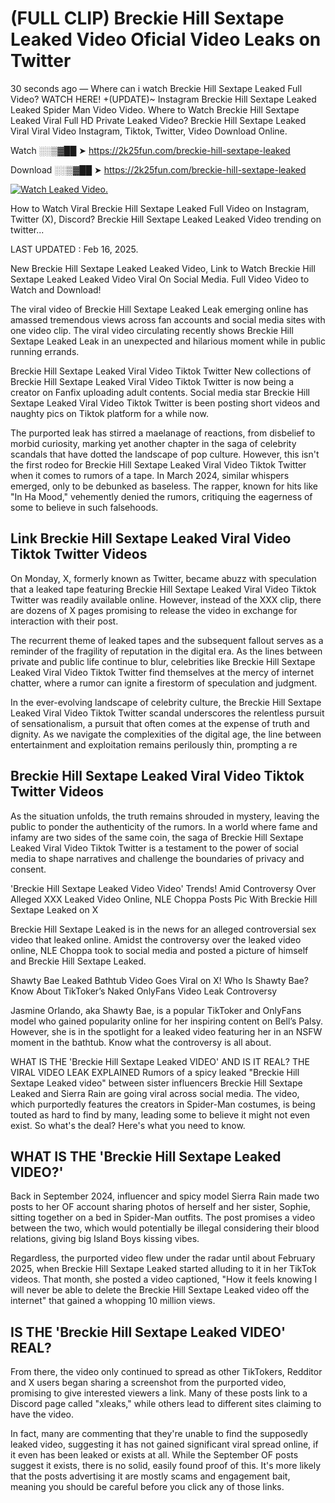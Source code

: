 # (FULL CLIP) Breckie Hill Sextape Leaked Video Oficial Video Leaks on Twitter

30 seconds ago — Where can i watch Breckie Hill Sextape Leaked Full Video? WATCH HERE! +(UPDATE)~ Instagram Breckie Hill Sextape Leaked Leaked Spider Man Video Video. Where to Watch Breckie Hill Sextape Leaked Viral Full HD Private Leaked Video? Breckie Hill Sextape Leaked Viral Viral Video Instagram, Tiktok, Twitter, Video Download Online.

Watch ░░▒▓██ ➤ https://2k25fun.com/breckie-hill-sextape-leaked

Download ░░▒▓██ ➤ https://2k25fun.com/breckie-hill-sextape-leaked

[![Watch Leaked Video.](https://miro.medium.com/v2/resize:fit:828/format:webp/1*cilzJN44JGOrTw9NJCrNHA.gif "Watch Leaked Video")](https://2k25fun.com/breckie-hill-sextape-leaked)

How to Watch Viral Breckie Hill Sextape Leaked Full Video on Instagram, Twitter (X), Discord? Breckie Hill Sextape Leaked Leaked Video trending on twitter...

LAST UPDATED : Feb 16, 2025.

New Breckie Hill Sextape Leaked Leaked Video, Link to Watch Breckie Hill Sextape Leaked Leaked Video Viral On Social Media. Full Video Video to Watch and Download!

The viral video of Breckie Hill Sextape Leaked Leak emerging online has amassed tremendous views across fan accounts and social media sites with one video clip. The viral video circulating recently shows Breckie Hill Sextape Leaked Leak in an unexpected and hilarious moment while in public running errands.

Breckie Hill Sextape Leaked Viral Video Tiktok Twitter New collections of Breckie Hill Sextape Leaked Viral Video Tiktok Twitter is now being a creator on Fanfix uploading adult contents. Social media star Breckie Hill Sextape Leaked Viral Video Tiktok Twitter is been posting short videos and naughty pics on Tiktok platform for a while now.

The purported leak has stirred a maelanage of reactions, from disbelief to morbid curiosity, marking yet another chapter in the saga of celebrity scandals that have dotted the landscape of pop culture. However, this isn't the first rodeo for Breckie Hill Sextape Leaked Viral Video Tiktok Twitter when it comes to rumors of a tape. In March 2024, similar whispers emerged, only to be debunked as baseless. The rapper, known for hits like "In Ha Mood," vehemently denied the rumors, critiquing the eagerness of some to believe in such falsehoods.

## Link Breckie Hill Sextape Leaked Viral Video Tiktok Twitter Videos

On Monday, X, formerly known as Twitter, became abuzz with speculation that a leaked tape featuring Breckie Hill Sextape Leaked Viral Video Tiktok Twitter was readily available online. However, instead of the XXX clip, there are dozens of X pages promising to release the video in exchange for interaction with their post.

The recurrent theme of leaked tapes and the subsequent fallout serves as a reminder of the fragility of reputation in the digital era. As the lines between private and public life continue to blur, celebrities like Breckie Hill Sextape Leaked Viral Video Tiktok Twitter find themselves at the mercy of internet chatter, where a rumor can ignite a firestorm of speculation and judgment.

In the ever-evolving landscape of celebrity culture, the Breckie Hill Sextape Leaked Viral Video Tiktok Twitter scandal underscores the relentless pursuit of sensationalism, a pursuit that often comes at the expense of truth and dignity. As we navigate the complexities of the digital age, the line between entertainment and exploitation remains perilously thin, prompting a re

##  Breckie Hill Sextape Leaked Viral Video Tiktok Twitter Videos

As the situation unfolds, the truth remains shrouded in mystery, leaving the public to ponder the authenticity of the rumors. In a world where fame and infamy are two sides of the same coin, the saga of Breckie Hill Sextape Leaked Viral Video Tiktok Twitter is a testament to the power of social media to shape narratives and challenge the boundaries of privacy and consent.

'Breckie Hill Sextape Leaked Video Video' Trends! Amid Controversy Over Alleged XXX Leaked Video Online, NLE Choppa Posts Pic With Breckie Hill Sextape Leaked on X

Breckie Hill Sextape Leaked is in the news for an alleged controversial sex video that leaked online. Amidst the controversy over the leaked video online, NLE Choppa took to social media and posted a picture of himself and Breckie Hill Sextape Leaked.

Shawty Bae Leaked Bathtub Video Goes Viral on X! Who Is Shawty Bae? Know About TikToker’s Naked OnlyFans Video Leak Controversy

Jasmine Orlando, aka Shawty Bae, is a popular TikToker and OnlyFans model who gained popularity online for her inspiring content on Bell’s Palsy. However, she is in the spotlight for a leaked video featuring her in an NSFW moment in the bathtub. Know what the controversy is all about.

WHAT IS THE 'Breckie Hill Sextape Leaked VIDEO' AND IS IT REAL? THE VIRAL VIDEO LEAK EXPLAINED Rumors of a spicy leaked "Breckie Hill Sextape Leaked video" between sister influencers Breckie Hill Sextape Leaked and Sierra Rain are going viral across social media. The video, which purportedly features the creators in Spider-Man costumes, is being touted as hard to find by many, leading some to believe it might not even exist. So what's the deal? Here's what you need to know.

## WHAT IS THE 'Breckie Hill Sextape Leaked VIDEO?'

Back in September 2024, influencer and spicy model Sierra Rain made two posts to her OF account sharing photos of herself and her sister, Sophie, sitting together on a bed in Spider-Man outfits. The post promises a video between the two, which would potentially be illegal considering their blood relations, giving big Island Boys kissing vibes.

Regardless, the purported video flew under the radar until about February 2025, when Breckie Hill Sextape Leaked started alluding to it in her TikTok videos. That month, she posted a video captioned, "How it feels knowing I will never be able to delete the Breckie Hill Sextape Leaked video off the internet" that gained a whopping 10 million views.

## IS THE 'Breckie Hill Sextape Leaked VIDEO' REAL?

From there, the video only continued to spread as other TikTokers, Redditor and X users began sharing a screenshot from the purported video, promising to give interested viewers a link. Many of these posts link to a Discord page called "xleaks," while others lead to different sites claiming to have the video.

In fact, many are commenting that they're unable to find the supposedly leaked video, suggesting it has not gained significant viral spread online, if it even has been leaked or exists at all. While the September OF posts suggest it exists, there is no solid, easily found proof of this. It's more likely that the posts advertising it are mostly scams and engagement bait, meaning you should be careful before you click any of those links.